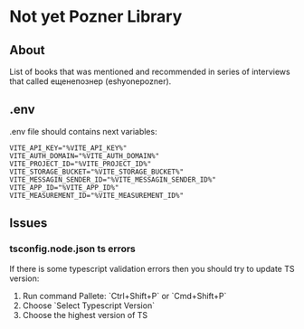 # Not yet Pozner Library
## About
List of books that was mentioned and recommended in series of interviews that called ещенепознер (eshyonepozner).

## .env

.env file should contains next variables:
```
VITE_API_KEY="%VITE_API_KEY%"
VITE_AUTH_DOMAIN="%VITE_AUTH_DOMAIN%"
VITE_PROJECT_ID="%VITE_PROJECT_ID%"
VITE_STORAGE_BUCKET="%VITE_STORAGE_BUCKET%"
VITE_MESSAGIN_SENDER_ID="%VITE_MESSAGIN_SENDER_ID%"
VITE_APP_ID="%VITE_APP_ID%"
VITE_MEASUREMENT_ID="%VITE_MEASUREMENT_ID%"
```

## Issues

### tsconfig.node.json ts errors
If there is some typescript validation errors then you should try to update TS version:
<ol>
  <li>Run command Pallete: `Ctrl+Shift+P` or `Cmd+Shift+P`</li>
  <li>Choose `Select Typescript Version`</li>
  <li>Choose the highest version of TS</li>
</ol>